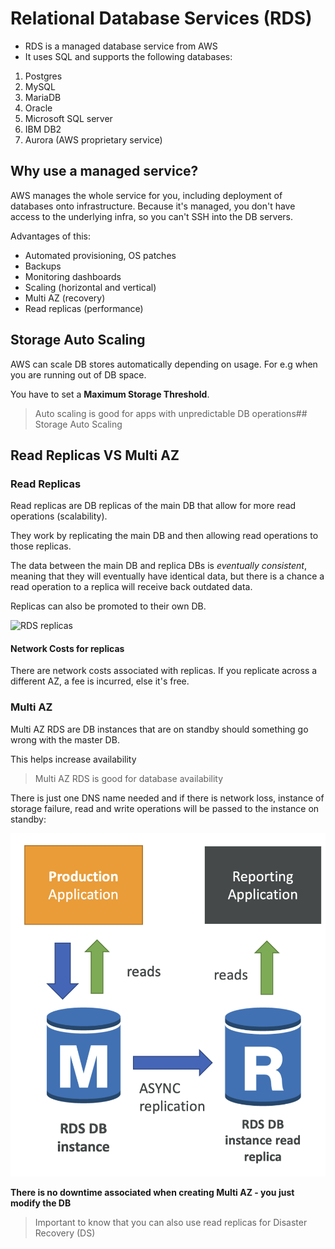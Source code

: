 # Relational Database Services (RDS)

- RDS is a managed database service from AWS
- It uses SQL and supports the following databases:

1. Postgres
2. MySQL
3. MariaDB
4. Oracle
5. Microsoft SQL server
6. IBM DB2
7. Aurora (AWS proprietary service)

## Why use a managed service?

AWS manages the whole service for you, including deployment of databases onto infrastructure. Because it's managed, you don't have access to the underlying infra, so you can't SSH into the DB servers. 

Advantages of this:

- Automated provisioning, OS patches
- Backups 
- Monitoring dashboards
- Scaling (horizontal and vertical)
- Multi AZ (recovery)
- Read replicas (performance)

## Storage Auto Scaling

AWS can scale DB stores automatically depending on usage. For e.g when you are running out of DB space.

You have to set a **Maximum Storage Threshold**. 

> Auto scaling is good for apps with unpredictable DB operations## Storage Auto Scaling

## Read Replicas VS Multi AZ

### Read Replicas

Read replicas are DB replicas of the main DB that allow for more read operations (scalability). 

They work by replicating the main DB and then allowing read operations to those replicas. 

The data between the main DB and replica DBs is *eventually consistent*, meaning that they will eventually have identical data, but there is a chance a read operation to a replica will receive back outdated data. 

Replicas can also be promoted to their own DB.

![RDS replicas](/assets/rds-replicas.png)


#### Network Costs for replicas

There are network costs associated with replicas. If you replicate across a different AZ, a fee is incurred, else it's free. 

### Multi AZ

Multi AZ RDS are DB instances that are on standby should something go wrong with the master DB. 

This helps increase availability

> Multi AZ RDS is good for database availability

There is just one DNS name needed and if there is network loss, instance of storage failure, read and write operations will be passed to the instance on standby:

![Multi AZ RDS](assets/multi-az-rds.png)

**There is no downtime associated when creating Multi AZ - you just modify the DB**

> Important to know that you can also use read replicas for Disaster Recovery (DS)

